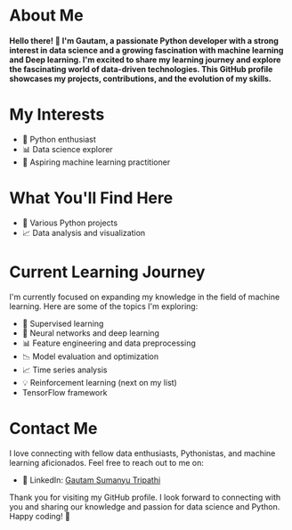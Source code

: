# About Me
#### Hello there! 👋 I'm Gautam, a passionate Python developer with a strong interest in data science and a growing fascination with machine learning and Deep learning. I'm excited to share my learning journey and explore the fascinating world of data-driven technologies. This GitHub profile showcases my projects, contributions, and the evolution of my skills.
# My Interests
* 🐍 Python enthusiast
* 📊 Data science explorer
* 🤖 Aspiring machine learning practitioner
# What You'll Find Here
* 📁 Various Python projects
* 📈 Data analysis and visualization
# Current Learning Journey
 I'm currently focused on expanding my knowledge in the field of machine learning. Here are some of the topics I'm exploring:
* 🤖 Supervised learning
* 🧠 Neural networks and deep learning
* 📊 Feature engineering and data preprocessing
* 📉 Model evaluation and optimization
* 📈 Time series analysis
* 💡 Reinforcement learning (next on my list)
* TensorFlow framework
# Contact Me
I love connecting with fellow data enthusiasts, Pythonistas, and machine learning aficionados. Feel free to reach out to me on:
* 💼 LinkedIn: [Gautam Sumanyu Tripathi](https://www.linkedin.com/in/gautam-tripathi-933a2b231/)

Thank you for visiting my GitHub profile. I look forward to connecting with you and sharing our knowledge and passion for data science and Python. Happy coding! 🚀
